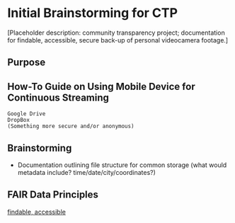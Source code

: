 # Initial Brainstorming for CTP
[Placeholder description: community transparency project; documentation for findable, accessible, secure back-up of personal videocamera footage.]


## Purpose


## How-To Guide on Using Mobile Device for Continuous Streaming
```
Google Drive
DropBox
(Something more secure and/or anonymous)
```

## Brainstorming
- Documentation outlining file structure for common storage (what would metadata include? time/date/city/coordinates?)


## FAIR Data Principles
[findable, accessible](https://libereurope.eu/wp-content/uploads/2017/12/LIBER-FAIR-Data.pdf)


